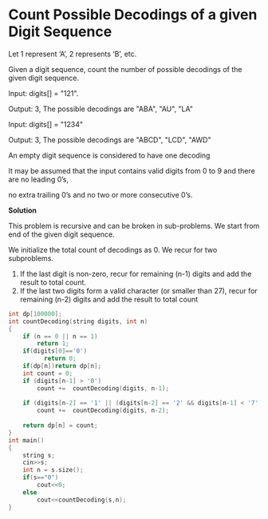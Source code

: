 # Count Possible Decodings of a given Digit Sequence

Let 1 represent ‘A’, 2 represents ‘B’, etc. 
    
Given a digit sequence, count the number of possible decodings of the given digit sequence.

Input:  digits[] = "121".
    
Output: 3, The possible decodings are "ABA", "AU", "LA"

Input: digits[] = "1234"
    
Output: 3, The possible decodings are "ABCD", "LCD", "AWD"
    
An empty digit sequence is considered to have one decoding

It may be assumed that the input contains valid digits from 0 to 9 and there are no leading 0’s,

no extra trailing 0’s and no two or more consecutive 0’s.

**Solution**

This problem is recursive and can be broken in sub-problems. We start from end of the given digit sequence.
    
We initialize the total count of decodings as 0. We recur for two subproblems.
    
1) If the last digit is non-zero, recur for remaining (n-1) digits and add the result to total count.
2) If the last two digits form a valid character (or smaller than 27), recur for remaining (n-2) digits and
add the result to total count

```cpp
int dp[100000];
int countDecoding(string digits, int n) 
{ 
    if (n == 0 || n == 1) 
        return 1; 
    if(digits[0]=='0') 
          return 0; 
    if(dp[n])return dp[n];
    int count = 0;  
    if (digits[n-1] > '0') 
        count +=  countDecoding(digits, n-1); 
        
    if (digits[n-2] == '1' || (digits[n-2] == '2' && digits[n-1] < '7') ) 
        count +=  countDecoding(digits, n-2); 
  
    return dp[n] = count; 
} 
int main()
{
    string s;
    cin>>s;
    int n = s.size();
    if(s=="0")
        cout<<0;
    else
        cout<<countDecoding(s,n);
}
```
